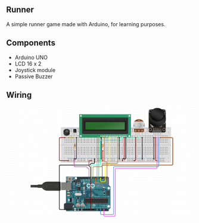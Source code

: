 ## Runner

A simple runner game made with Arduino, for learning purposes.

## Components
- Arduino UNO
- LCD 16 x 2
- Joystick module
- Passive Buzzer

## Wiring
<img src="https://github.com/NafieAlhilaly/arduino-mini-projects/blob/main/Runner Game/images/wiring.png" width="600" />